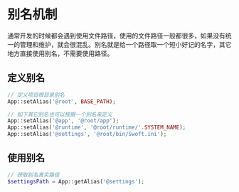# 别名机制

通常开发的时候都会遇到使用文件路径，使用的文件路径一般都很多，如果没有统一的管理和维护，就会很混乱。别名就是给一个路径取一个短小好记的名字，其它地方直接使用别名，不需要使用路径。

## 定义别名

```php
// 定义项目根目录别名
App::setAlias('@root', BASE_PATH);

// 如下其它别名也可以根据一个别名来定义
App::setAlias('@app', '@root/app');
App::setAlias('@runtime', '@root/runtime/'.SYSTEM_NAME);
App::setAlias('@settings', '@root/bin/Swoft.ini');
```

## 使用别名

```php
// 获取别名真实路径
$settingsPath = App::getAlias('@settings');
```



